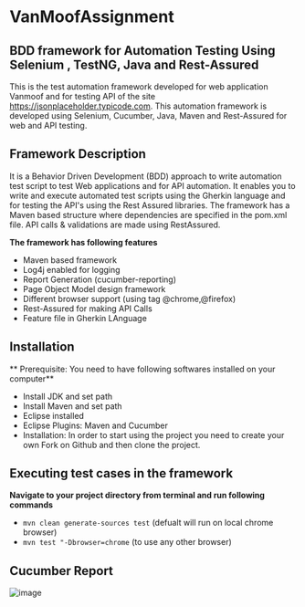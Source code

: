 # VanMoofAssignment

## BDD framework for Automation Testing Using Selenium , TestNG, Java and Rest-Assured

This is the test automation framework developed for web application Vanmoof and for testing API of the site https://jsonplaceholder.typicode.com. This automation framework is developed using Selenium, Cucumber, Java, Maven and Rest-Assured for web and API testing.

## Framework Description

It is a Behavior Driven Development (BDD) approach to write automation test script to test Web applications and for API automation. It enables you to write and execute automated  test scripts using the Gherkin language and for testing the API's using the Rest Assured libraries. 
The framework has a Maven based structure where dependencies are specified in the pom.xml file. 
API calls & validations are made using RestAssured.

**The framework has following features**

- Maven based framework
- Log4j enabled for logging
- Report Generation (cucumber-reporting)
- Page Object Model design framework
- Different browser support (using tag @chrome,@firefox)
- Rest-Assured for making API Calls
- Feature file in Gherkin LAnguage

## Installation
**
Prerequisite: You need to have following softwares installed on your computer**
- Install JDK and set path
- Install Maven and set path
- Eclipse installed
- Eclipse Plugins: Maven and Cucumber
- Installation: In order to start using the project you need to create your own Fork on Github and then clone the project.

## Executing test cases in the framework

**Navigate to your project directory from terminal and run following commands**

- `mvn clean generate-sources test` (defualt will run on local chrome browser)
- `mvn test "-Dbrowser=chrome` (to use any other browser)

## Cucumber Report

![image](https://user-images.githubusercontent.com/87953458/126920468-5474872f-74ff-456c-82b3-2ab51e9f855d.png)
